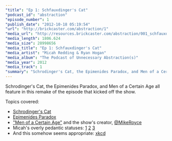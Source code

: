 ```yaml
---
"title": "Ep 1: Schfauxdinger's Cat"
"podcast_id": "abstraction"
"episode_number": 1
"publish_date": "2012-10-18 05:19:54"
"url": "http://brickcaster.com/abstraction/1"
"media_url": "http://resources.brickcaster.com/abstraction/001_schfauxdingers_cat.mp3"
"media_length": 1806.624
"media_size": 28998656
"media_title": "Ep 1: Schfauxdinger's Cat"
"media_artist": "Micah Redding & Ryan Hogan"
"media_album": "The Podcast of Unnecessary Abstraction(s)"
"media_year": 2012
"media_track": 1
"summary": "Schrodinger's Cat, the Epimenides Paradox, and Men of a Certain Age all feature in this remake of the episode that kicked off the show."
---
```

Schrodinger's Cat, the Epimenides Paradox, and Men of a Certain Age all feature in this remake of the episode that kicked off the show.

Topics covered:

- [Schrodinger's Cat](http://en.wikipedia.org/wiki/Schr%C3%B6dinger's_cat)
- [Epimenides Paradox](http://en.wikipedia.org/wiki/Epimenides_paradox)
- ["Men of a Certain Age"](http://en.wikipedia.org/wiki/Men_of_a_Certain_Age) and the show's creator, [@MikeRoyce](https://twitter.com/MikeRoyce)
- Micah's overly pedantic statuses:  [1](https://twitter.com/micahtredding/status/255187768769126400)
[2](https://twitter.com/micahtredding/status/184647510197944321)
[3](https://twitter.com/micahtredding/status/184647916017819653)
- And this somehow seems appropriate: [xkcd](http://xkcd.com/1120/)
